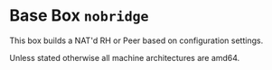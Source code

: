Base Box `nobridge`
==================

This box builds a NAT'd RH or Peer based on configuration settings.

Unless stated otherwise all machine architectures are amd64.

